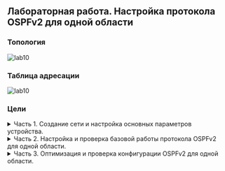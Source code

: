 ## Лабораторная работа. Настройка протокола OSPFv2 для одной области
### Топология  

![lab10](https://user-images.githubusercontent.com/112883654/207036323-b0266f48-d5d4-437a-8d5e-37f43bb39097.png)  

### Таблица адресации  

![lab10](https://user-images.githubusercontent.com/112883654/207036422-e0d3e800-14f2-4759-9a4d-2f075d111159.png)  

### Цели  

<details><summary> Часть 1. Создание сети и настройка основных параметров устройства. </summary>  
  
 </details> 

<details><summary> Часть 2. Настройка и проверка базовой работы протокола  OSPFv2 для одной области. </summary> 
  
 </details> 
    
    
<details><summary> Часть 3. Оптимизация и проверка конфигурации OSPFv2 для одной области. </summary> 
   
 </details> 

  
